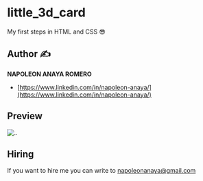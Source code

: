 # little_3d_card
My first steps in HTML and CSS 😎

## Author ✍

**NAPOLEON ANAYA ROMERO**

-	[https://www.linkedin.com/in/napoleon-anaya/](https://www.linkedin.com/in/napoleon-anaya/)

## Preview

![..]()

## Hiring 
If you want to hire me you can write to napoleonanaya@gmail.com
